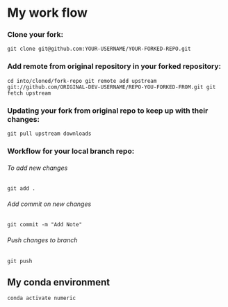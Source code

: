 <!-- #region -->
# My work flow

### Clone your fork:

`git clone git@github.com:YOUR-USERNAME/YOUR-FORKED-REPO.git`

### Add remote from original repository in your forked repository:

`cd into/cloned/fork-repo
git remote add upstream git://github.com/ORIGINAL-DEV-USERNAME/REPO-YOU-FORKED-FROM.git
git fetch upstream`

### Updating your fork from original repo to keep up with their changes:

`git pull upstream downloads`


### Workflow for your local branch repo:
###### To add new changes
`git add .`

###### Add commit on new changes
`git commit -m "Add Note"`

###### Push changes to branch
`git push`


<!-- #endregion -->

<!-- #region -->
## My conda environment


`conda activate numeric`
<!-- #endregion -->

```python

```
